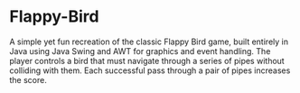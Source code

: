 # Flappy-Bird
A simple yet fun recreation of the classic Flappy Bird game, built entirely in Java using Java Swing and AWT for graphics and event handling.
The player controls a bird that must navigate through a series of pipes without colliding with them. Each successful pass through a pair of pipes increases the score.
